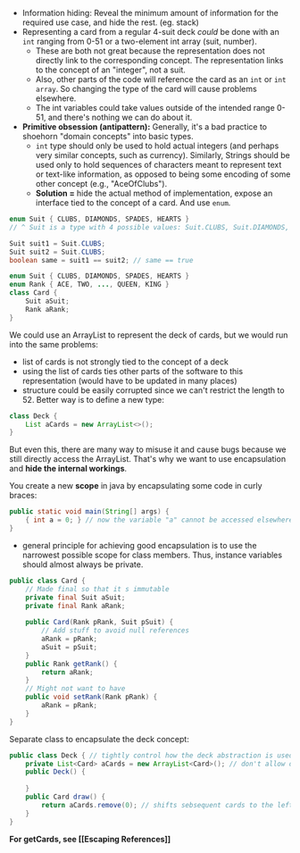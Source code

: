 - Information hiding: Reveal the minimum amount of information for the required use case, and hide the rest. (eg. stack)
- Representing a card from a regular 4-suit deck *could* be done with an `int` ranging from 0-51 or a two-element int array (suit, number). 
	- These are both not great because the representation does not directly link to the corresponding concept. The representation links to the concept of an "integer", not a suit.
	- Also, other parts of the code will reference the card as an `int` or `int array`. So changing the type of the card will cause problems elsewhere. 
	- The int variables could take values outside of the intended range 0-51, and there's nothing we can do about it. 
- **Primitive obsession (antipattern):** Generally, it's a bad practice to shoehorn "domain concepts" into basic types.
	- `int` type should only be used to hold actual integers (and perhaps very similar concepts, such as currency). Similarly, Strings should be used only to hold sequences of characters meant to represent text or text-like information, as opposed to being some encoding of some other concept (e.g., "AceOfClubs").
	- **Solution =** hide the actual method of implementation, expose an interface tied to the concept of a card. And use `enum`.
```java
enum Suit { CLUBS, DIAMONDS, SPADES, HEARTS }
// ^ Suit is a type with 4 possible values: Suit.CLUBS, Suit.DIAMONDS, Suit.SPADES, ...

Suit suit1 = Suit.CLUBS; 
Suit suit2 = Suit.CLUBS; 
boolean same = suit1 == suit2; // same == true

enum Suit { CLUBS, DIAMONDS, SPADES, HEARTS } 
enum Rank { ACE, TWO, ..., QUEEN, KING } 
class Card { 
	Suit aSuit; 
	Rank aRank; 
}
```

We could use an ArrayList to represent the deck of cards, but we would run into the same problems: 
- list of cards is not strongly tied to the concept of a deck
- using the list of cards ties other parts of the software to this representation (would have to be updated in many places)
- structure could be easily corrupted since we can't restrict the length to 52. 
Better way is to define a new type: 
```java
class Deck { 
	List aCards = new ArrayList<>(); 
}
```
But even this, there are many way to misuse it and cause bugs because we still directly access the ArrayList. That's why we want to use encapsulation and **hide the internal workings**. 

You create a new **scope** in java by encapsulating some code in curly braces: 
```java
public static void main(String[] args) { 
	{ int a = 0; } // now the variable "a" cannot be accessed elsewhere. 
}
```
- general principle for achieving good encapsulation is to use the narrowest possible scope for class members. Thus, instance variables should almost always be private. 

```java
public class Card {  
	// Made final so that it s immutable  
	private final Suit aSuit;  
	private final Rank aRank;  
	
	public Card(Rank pRank, Suit pSuit) {  
		// Add stuff to avoid null references  
		aRank = pRank;  
		aSuit = pSuit;  
	}  
	public Rank getRank() {  
		return aRank;  
	}  
	// Might not want to have  
	public void setRank(Rank pRank) {  
		aRank = pRank;  
	}
}
```

Separate class to encapsulate the deck concept:
```java
public class Deck { // tightly control how the deck abstraction is used. 
	private List<Card> aCards = new ArrayList<Card>(); // don't allow direct access
	public Deck() {
		
	}
	public Card draw() {
		return aCards.remove(0); // shifts sebsequent cards to the left
	}
}
```
**For getCards, see [[Escaping References]]**

